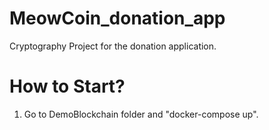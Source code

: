 # MeowCoin_donation_app
Cryptography Project for the donation application.

# How to Start?
1. Go to DemoBlockchain folder and "docker-compose up".
